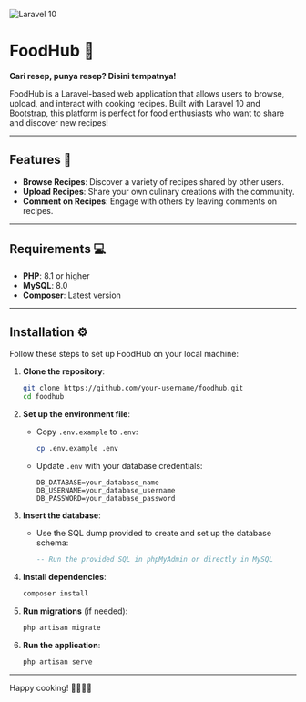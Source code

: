 ![Laravel](https://laravel.com/img/logomark.min.svg) 10

# FoodHub 🍲

**Cari resep, punya resep? Disini tempatnya!**

FoodHub is a Laravel-based web application that allows users to browse, upload, and interact with cooking recipes. Built with Laravel 10 and Bootstrap, this platform is perfect for food enthusiasts who want to share and discover new recipes!

---

## Features 🚀

- **Browse Recipes**: Discover a variety of recipes shared by other users.
- **Upload Recipes**: Share your own culinary creations with the community.
- **Comment on Recipes**: Engage with others by leaving comments on recipes.

---

## Requirements 💻

- **PHP**: 8.1 or higher
- **MySQL**: 8.0
- **Composer**: Latest version

---

## Installation ⚙️

Follow these steps to set up FoodHub on your local machine:

1. **Clone the repository**:
   ```bash
   git clone https://github.com/your-username/foodhub.git
   cd foodhub
   ```

2. **Set up the environment file**:
   - Copy `.env.example` to `.env`:
     ```bash
     cp .env.example .env
     ```
   - Update `.env` with your database credentials:
     ```plaintext
     DB_DATABASE=your_database_name
     DB_USERNAME=your_database_username
     DB_PASSWORD=your_database_password
     ```

3. **Insert the database**:
   - Use the SQL dump provided to create and set up the database schema:
     ```sql
     -- Run the provided SQL in phpMyAdmin or directly in MySQL
     ```

4. **Install dependencies**:
   ```bash
   composer install
   ```

5. **Run migrations** (if needed):
   ```bash
   php artisan migrate
   ```

6. **Run the application**:
   ```bash
   php artisan serve
   ```

---

Happy cooking! 👨‍🍳👩‍🍳